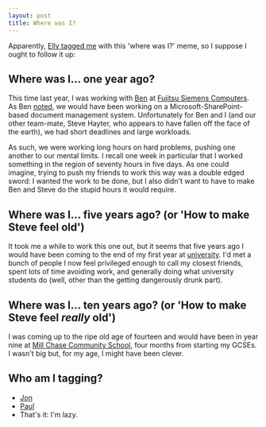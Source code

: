 ```yaml
---
layout: post
title: Where was I?
---
```

Apparently, [Elly tagged me][Elly source] with this 'where was I?' meme,
so I suppose I ought to follow it up:

## Where was I… one year ago?

This time last year, I was working with [Ben][] at [Fujitsu Siemens
Computers][FSC]. As Ben [noted][where Ben was], we would have been
working on a Microsoft-SharePoint-based document management system.
Unfortunately for Ben and I (and our other team-mate, Steve Hayter, who
appears to have fallen off the face of the earth), we had short
deadlines and large workloads.

As such, we were working long hours on hard problems, pushing one
another to our mental limits. I recall one week in particular that I
worked something in the region of seventy hours in five days. As one
could imagine, trying to push my friends to work this way was a double
edged sword: I wanted the work to be done, but I also didn't want to
have to make Ben and Steve do the stupid hours it would require.

## Where was I… five years ago? (or 'How to make Steve feel old')

It took me a while to work this one out, but it seems that five years
ago I would have been coming to the end of my first year at
[university][UniS]. I'd met a bunch of people I now feel privileged
enough to call my closest friends, spent lots of time avoiding work, and
generally doing what university students do (well, other than the
getting dangerously drunk part).

## Where was I… ten years ago? (or 'How to make Steve feel _really_ old')

I was coming up to the ripe old age of fourteen and would have been in
year nine at [Mill Chase Community School][Mill Chase], four months from
starting my GCSEs. I wasn't big but, for my age, I might have been
clever.

## Who am I tagging?

* [Jon][]
* [Paul][]
* That's it: I'm lazy.

[Elly source]: http://www.ellythompson.co.uk/blog/2006/04/23/where-was-i/
[Ben]: http://ben-ward.co.uk/
[FSC]: http://www.fujitsu-siemens.com/
[where Ben was]: http://ben-ward.co.uk/journal/where-was-i/
[UniS]: http://www.surrey.ac.uk/ "University of Surrey"
[Mill Chase]: http://www.millchase.hants.sch.uk/
[Jon]: http://mindthe.net/badger/ "Jonathan Relf"
[Paul]: http://www.sober-productions.com/ "Paul Park"

